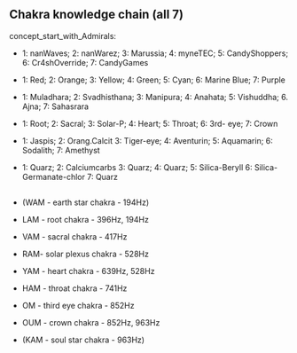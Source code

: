 ## Chakra knowledge chain (all 7)

concept_start_with_Admirals: 

- 1: nanWaves;  2: nanWarez;     3: Marussia;  4: myneTEC;   5: CandyShoppers; 6: Cr4shOverride;           7: CandyGames
                                               <mynetecbot>
- 1: Red;       2: Orange;       3: Yellow;    4: Green;     5: Cyan;          6: Marine Blue;             7: Purple
- 1: Muladhara; 2: Svadhisthana; 3: Manipura;  4: Anahata;   5: Vishuddha;     6. Ajna;                    7: Sahasrara
- 1: Root;      2: Sacral;       3: Solar-P;   4: Heart;     5: Throat;        6: 3rd- eye;                7: Crown
- 1: Jaspis;    2: Orang.Calcit  3: Tiger-eye; 4: Aventurin; 5: Aquamarin;     6: Sodalith;                7: Amethyst
- 1: Quarz;     2: Calciumcarbs  3: Quarz;     4: Quarz;     5: Silica-Beryll  6: Silica-Germanate-chlor   7: Quarz
  
  ##
  
- (WAM - earth star chakra - 194Hz)
- LAM - root chakra - 396Hz, 194Hz
- VAM - sacral chakra - 417Hz
- RAM- solar plexus chakra - 528Hz
- YAM - heart chakra - 639Hz, 528Hz
- HAM - throat chakra - 741Hz
- OM - third eye chakra - 852Hz
- OUM - crown chakra - 852Hz, 963Hz
- (KAM - soul star chakra - 963Hz)
